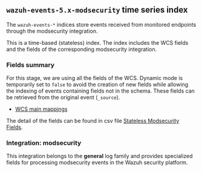 ## `wazuh-events-5.x-modsecurity` time series index

The `wazuh-events-*` indices store events received from monitored endpoints through the modsecurity integration.

This is a time-based (stateless) index. The index includes the WCS fields and the fields of the corresponding modsecurity integration.

### Fields summary

For this stage, we are using all the fields of the WCS. Dynamic mode is temporarily set to `false` to avoid the creation of new fields while allowing the indexing of events containing fields not in the schema. These fields can be retrieved from the original event (`_source`).

- [WCS main mappings](../../stateless/docs/fields.csv)

The detail of the fields can be found in csv file [Stateless Modsecurity Fields](fields.csv).

### Integration: modsecurity

This integration belongs to the **general** log family and provides specialized fields for processing modsecurity events in the Wazuh security platform.
